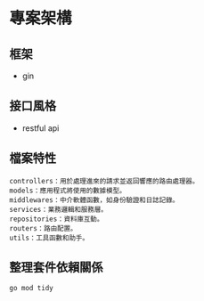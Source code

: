 # 專案架構

## 框架

- gin

## 接口風格

- restful api

## 檔案特性

``` text
controllers：用於處理進來的請求並返回響應的路由處理器。
models：應用程式將使用的數據模型。
middlewares：中介軟體函數，如身份驗證和日誌記錄。
services：業務邏輯和服務層。
repositories：資料庫互動。
routers：路由配置。
utils：工具函數和助手。

```

## 整理套件依賴關係

```text
go mod tidy 
```
